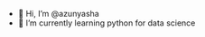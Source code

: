 - 👋 Hi, I’m @azunyasha
- 🌱 I’m currently learning python for data science


<!---
azunyasha/azunyasha is a ✨ special ✨ repository because its `README.md` (this file) appears on your GitHub profile.
You can click the Preview link to take a look at your changes.
--->
